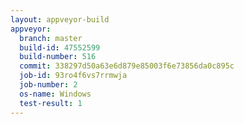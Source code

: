 ```yaml
---
layout: appveyor-build
appveyor:
  branch: master
  build-id: 47552599
  build-number: 516
  commit: 338297d50a63e6d879e85003f6e73856da0c895c
  job-id: 93ro4f6vs7rrmwja
  job-number: 2
  os-name: Windows
  test-result: 1
---
```

